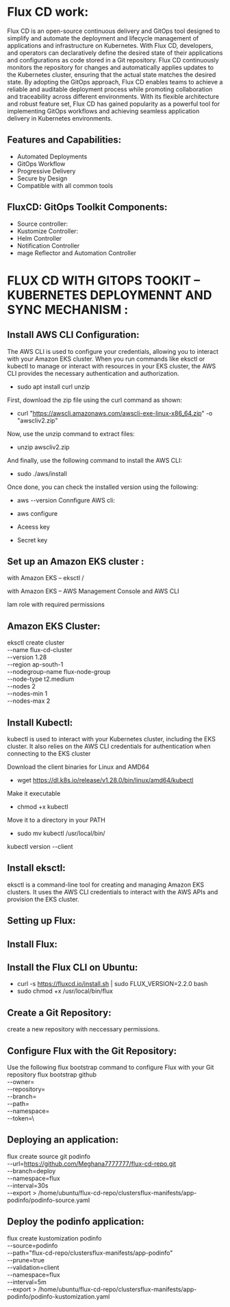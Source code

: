 Flux CD work:
=============
Flux CD is an open-source continuous delivery and GitOps tool designed to simplify and automate the deployment and lifecycle management of applications and infrastructure on Kubernetes. With Flux CD, developers, and operators can declaratively define the desired state of their applications and configurations as code stored in a Git repository.
Flux CD continuously monitors the repository for changes and automatically applies updates to the Kubernetes cluster, ensuring that the actual state matches the desired state. By adopting the GitOps approach, Flux CD enables teams to achieve a reliable and auditable deployment process while promoting collaboration and traceability across different environments. With its flexible architecture and robust feature set, Flux CD has gained popularity as a powerful tool for implementing GitOps workflows and achieving seamless application delivery in Kubernetes environments.

Features and Capabilities:
-------------------------
* Automated Deployments
* GitOps Workflow
* Progressive Delivery
* Secure by Design
* Compatible with all common tools
  
FluxCD: GitOps Toolkit Components:
---------------------------------
* Source controller:
* Kustomize Controller:
* Helm Controller
* Notification Controller
* mage Reflector and Automation Controller

FLUX CD WITH GITOPS TOOKIT – KUBERNETES DEPLOYMENNT AND SYNC MECHANISM :
======================================================================

Install AWS CLI Configuration:
------------------------------
The AWS CLI is used to configure your credentials, allowing you to interact with your Amazon EKS cluster. When you run commands like eksctl or kubectl to manage or interact with resources in your EKS cluster, the AWS CLI provides the necessary authentication and authorization.

* sudo apt install curl unzip

First, download the zip file using the curl command as shown:

* curl "https://awscli.amazonaws.com/awscli-exe-linux-x86_64.zip" -o                                                               
  "awscliv2.zip"

Now, use the unzip command to extract files:

* unzip awscliv2.zip

And finally, use the following command to install the AWS CLI:

* sudo ./aws/install

Once done, you can check the installed version using the following:
* aws --version
Connfigure AWS cli:

* aws configure

* Aceess key

* Secret key

Set up an Amazon EKS cluster :
------------------------------
with Amazon EKS – eksctl /

with Amazon EKS – AWS Management Console and AWS CLI

Iam role with required permissions

Amazon EKS Cluster:
-------------------

eksctl create cluster \
  --name flux-cd-cluster \
  --version 1.28 \
  --region ap-south-1 \
  --nodegroup-name flux-node-group \
  --node-type t2.medium \
  --nodes 2 \
  --nodes-min 1 \
  --nodes-max 2 
 
Install Kubectl:
---------------
kubectl is used to interact with your Kubernetes cluster, including the EKS cluster. It also relies on the AWS CLI credentials for authentication when connecting to the EKS cluster

Download the client binaries for Linux and AMD64
 * wget https://dl.k8s.io/release/v1.28.0/bin/linux/amd64/kubectl

Make it executable
* chmod +x kubectl

Move it to a directory in your PATH
* sudo mv kubectl /usr/local/bin/

kubectl version --client

Install eksctl:
--------------

eksctl is a command-line tool for creating and managing Amazon EKS clusters. It uses the AWS CLI credentials to interact with the AWS APIs and provision the EKS cluster.

Setting up Flux:
----------------
Install Flux:
-------------
Install the Flux CLI on Ubuntu:
-------------------------------
* curl -s https://fluxcd.io/install.sh | sudo FLUX_VERSION=2.2.0 bash
* sudo chmod +x /usr/local/bin/flux

Create a Git Repository:
-------------------------
create a new repository with neccessary permissions.

Configure Flux with the Git Repository:
--------------------------------------
Use the following flux bootstrap command to configure Flux with your Git repository
flux bootstrap github \
  --owner=<user-name> \
  --repository=<repo-name>\
  --branch=<branch>\
  --path=<directory>\
  --namespace=<namespace-name>\
  --token=<github-token>\

Deploying an application:
-------------------------

flux create source git podinfo \
  --url=https://github.com/Meghana7777777/flux-cd-repo.git \
  --branch=deploy \
  --namespace=flux \
  --interval=30s \
  --export > /home/ubuntu/flux-cd-repo/clustersflux-manifests/app-podinfo/podinfo-source.yaml

Deploy the podinfo application:
-------------------------------

flux create kustomization podinfo \
--source=podinfo  \
--path="flux-cd-repo/clustersflux-manifests/app-podinfo" \
--prune=true \
--validation=client \
--namespace=flux \
--interval=5m \
--export > /home/ubuntu/flux-cd-repo/clustersflux-manifests/app-podinfo/podinfo-kustomization.yaml
